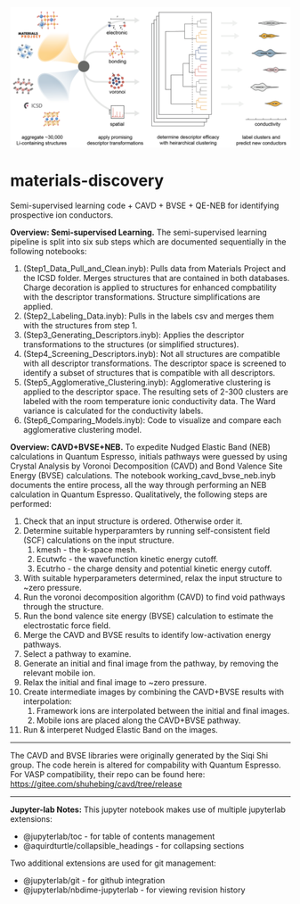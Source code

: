 ![project schematic](https://github.com/FALL-ML/materials-discovery/blob/main/project_schematic.png)

# materials-discovery
Semi-supervised learning code + CAVD + BVSE + QE-NEB for identifying prospective ion conductors.

<p><b>Overview: Semi-supervised Learning.</b> The semi-supervised learning pipeline is split into six sub steps which are documented sequentially in the following notebooks:</p>

1. (Step1_Data_Pull_and_Clean.inyb): Pulls data from Materials Project and the ICSD folder. Merges structures that are contained in both databases. Charge decoration is applied to structures for enhanced compbatility with the descriptor transformations. Structure simplifications are applied. 
2. (Step2_Labeling_Data.inyb): Pulls in the labels csv and merges them with the structures from step 1.
3. (Step3_Generating_Descriptors.inyb): Applies the descriptor transformations to the structures (or simplified structures). 
4. (Step4_Screening_Descriptors.inyb): Not all structures are compatible with all descriptor transformations. The descriptor space is screened to identify a subset of structures that is compatible with all descriptors. 
5. (Step5_Agglomerative_Clustering.inyb): Agglomerative clustering is applied to the descriptor space. The resulting sets of 2-300 clusters are labeled with the room temperature ionic conductivity data. The Ward variance is calculated for the conductivity labels. 
6. (Step6_Comparing_Models.inyb): Code to visualize and compare each agglomerative clustering model. 

<p><b>Overview: CAVD+BVSE+NEB.</b> To expedite Nudged Elastic Band (NEB) calculations in Quantum Espresso, initials pathways were guessed by using Crystal Analysis by Voronoi Decomposition (CAVD) and Bond Valence Site Energy (BVSE) calculations. The notebook working_cavd_bvse_neb.inyb documents the entire process, all the way through performing an NEB calculation in Quantum Espresso. Qualitatively, the following steps are performed:</p>

1. Check that an input structure is ordered. Otherwise order it. 
2. Determine suitable hyperparamters by running self-consistent field (SCF) calculations on the input structure.
    1. kmesh - the k-space mesh.
    1. Ecutwfc - the wavefunction kinetic energy cutoff.
    1. Ecutrho - the charge density and potential kinetic energy cutoff. 
3. With suitable hyperparameters determined, relax the input structure to ~zero pressure.
4. Run the voronoi decomposition algorithm (CAVD) to find void pathways through the structure. 
5. Run the bond valence site energy (BVSE) calculation to estimate the electrostatic force field. 
6. Merge the CAVD and BVSE results to identify low-activation energy pathways. 
7. Select a pathway to examine. 
8. Generate an initial and final image from the pathway, by removing the relevant mobile ion. 
9. Relax the initial and final image to ~zero pressure. 
10. Create intermediate images by combining the CAVD+BVSE results with interpolation:
    1. Framework ions are interpolated between the initial and final images.
    1. Mobile ions are placed along the CAVD+BVSE pathway. 
11. Run & interperet Nudged Elastic Band on the images. 

***
The CAVD and BVSE libraries were originally generated by the Siqi Shi group. The code herein is altered for compability with Quantum Espresso. For VASP compatibility, their repo can be found here: https://gitee.com/shuhebing/cavd/tree/release


***

<p><b>Jupyter-lab Notes:</b> This jupyter notebook makes use of multiple jupyterlab extensions:</p>

* @jupyterlab/toc - for table of contents management
* @aquirdturtle/collapsible_headings - for collapsing sections

<p>Two additional extensions are used for git management:</p>

* @jupyterlab/git - for github integration
* @jupyterlab/nbdime-jupyterlab - for viewing revision history
